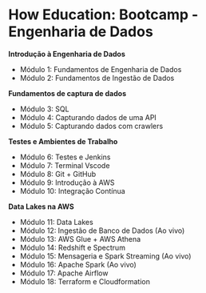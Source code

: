 # How Education: Bootcamp - Engenharia de Dados

<b>Introdução à Engenharia de Dados</b>

- Módulo 1: Fundamentos de Engenharia de Dados
- Módulo 2: Fundamentos de Ingestão de Dados

<b>Fundamentos de captura de dados</b>

- Módulo 3: SQL
- Módulo 4: Capturando dados de uma API
- Módulo 5: Capturando dados com crawlers

<b>Testes e Ambientes de Trabalho</b>

- Módulo 6: Testes e Jenkins
- Módulo 7: Terminal Vscode
- Módulo 8: Git + GitHub
- Módulo 9: Introdução à AWS
- Módulo 10: Integração Contínua

<b>Data Lakes na AWS</b>

- Módulo 11: Data Lakes
- Módulo 12: Ingestão de Banco de Dados (Ao vivo)
- Módulo 13: AWS Glue + AWS Athena
- Módulo 14: Redshift e Spectrum
- Módulo 15: Mensageria e Spark Streaming (Ao vivo)
- Módulo 16: Apache Spark (Ao vivo)
- Módulo 17: Apache Airflow
- Módulo 18: Terraform e Cloudformation
